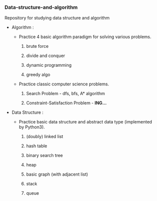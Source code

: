 ### Data-structure-and-algorithm

Repository for studying data structure and algorithm

- Algorithm :
    - Practice 4 basic algorithm paradigm for solving various problems.
        
        1) brute force
        
        2) divide and conquer
        
        3) dynamic programming
        
        4) greedy algo
        
    - Practice classic computer science problems.
        
        1) Search Problem - dfs, bfs, A* algorithm
        
        2) Constraint-Satisfaction Problem - **ING...**
        

- Data Structure :
    - Practice basic data structure and abstract data type (implemented by Python3).
        
        1) (doubly) linked list
        
        2) hash table
        
        3) binary search tree
        
        4) heap
        
        5) basic graph (with adjacent list)
        
        6) stack
        
        7) queue
